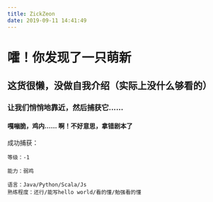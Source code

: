 ```yaml
---
title: ZickZeon
date: 2019-09-11 14:41:49
---
```

# 嚯！你发现了一只萌新

## 这货很懒，没做自我介绍（实际上没什么够看的）

### 让我们悄悄地靠近，然后捕获它……

#### 嘎嘣脆，鸡内…… 啊！不好意思，拿错剧本了

成功捕获：  
```
等级：-1

能力：弱鸡

语言：Java/Python/Scala/Js
熟练程度：还行/能写hello world/看的懂/勉强看的懂
